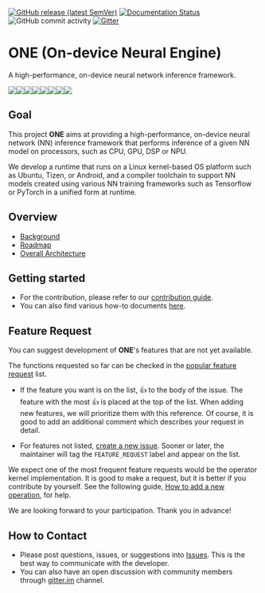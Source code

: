[![GitHub release (latest
SemVer)](https://img.shields.io/github/v/release/Samsung/ONE)](https://github.com/Samsung/ONE/releases)
[![Documentation Status](https://readthedocs.org/projects/nnfw/badge/?version=latest)](https://nnfw.readthedocs.io/en/latest/?badge=latest)
![GitHub commit activity](https://img.shields.io/github/commit-activity/w/Samsung/ONE?color=light%20green)
[![Gitter](https://img.shields.io/gitter/room/Samsung/ONE?color=orange)](https://gitter.im/Samsung/ONE)

# **ONE** (On-device Neural Engine)

A high-performance, on-device neural network inference framework.

[![](https://sourcerer.io/fame/lemmaa/Samsung/ONE/images/0)](https://sourcerer.io/fame/lemmaa/Samsung/ONE/links/0)[![](https://sourcerer.io/fame/lemmaa/Samsung/ONE/images/1)](https://sourcerer.io/fame/lemmaa/Samsung/ONE/links/1)[![](https://sourcerer.io/fame/lemmaa/Samsung/ONE/images/2)](https://sourcerer.io/fame/lemmaa/Samsung/ONE/links/2)[![](https://sourcerer.io/fame/lemmaa/Samsung/ONE/images/3)](https://sourcerer.io/fame/lemmaa/Samsung/ONE/links/3)[![](https://sourcerer.io/fame/lemmaa/Samsung/ONE/images/4)](https://sourcerer.io/fame/lemmaa/Samsung/ONE/links/4)[![](https://sourcerer.io/fame/lemmaa/Samsung/ONE/images/5)](https://sourcerer.io/fame/lemmaa/Samsung/ONE/links/5)[![](https://sourcerer.io/fame/lemmaa/Samsung/ONE/images/6)](https://sourcerer.io/fame/lemmaa/Samsung/ONE/links/6)[![](https://sourcerer.io/fame/lemmaa/Samsung/ONE/images/7)](https://sourcerer.io/fame/lemmaa/Samsung/ONE/links/7)

## Goal

This project **ONE** aims at providing a high-performance, on-device neural network (NN) inference
framework that performs inference of a given NN model on processors, such as CPU, GPU, DSP or NPU.

We develop a runtime that runs on a Linux kernel-based OS platform such as Ubuntu, Tizen, or 
Android, and a compiler toolchain to support NN models created using various NN training frameworks such 
as Tensorflow or PyTorch in a unified form at runtime.

## Overview

- [Background](docs/overview/background.md)
- [Roadmap](docs/overview/roadmap.md)
- [Overall Architecture](docs/overview/overall-architecture.md)

## Getting started

- For the contribution, please refer to our [contribution guide](docs/howto/how-to-contribute.md).
- You can also find various how-to documents [here](docs/howto).

## Feature Request

You can suggest development of **ONE**'s features that are not yet available.

The functions requested so far can be checked in the [popular feature request](https://github.com/Samsung/ONE/issues?q=label%3AFEATURE_REQUEST+) list.

- If the feature you want is on the list, :+1: to the body of the issue. The feature with the most
:+1: is placed at the top of the list. When adding new features, we will prioritize them with this reference.
Of course, it is good to add an additional comment which describes your request in detail.

- For features not listed, [create a new issue](https://github.com/Samsung/ONE/issues/new).
Sooner or later, the maintainer will tag the `FEATURE_REQUEST` label and appear on the list.

We expect one of the most frequent feature requests would be the operator kernel implementation.
It is good to make a request, but it is better if you contribute by yourself. See the following guide,
[How to add a new operation](docs/howto/how-to-add-a-new-operation.md), for help.

We are looking forward to your participation.
Thank you in advance!

## How to Contact

- Please post questions, issues, or suggestions into [Issues](https://github.com/Samsung/ONE/issues). This is the best way to communicate with the developer.
- You can also have an open discussion with community members through [gitter.im](https://gitter.im/Samsung/ONE) channel.
